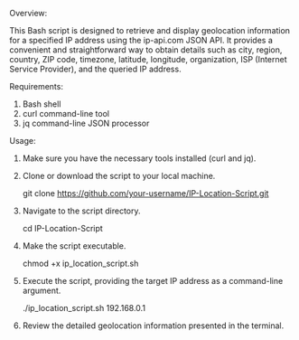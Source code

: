 Overview:

This Bash script is designed to retrieve and display geolocation information for a specified IP address using the ip-api.com JSON API. It provides a convenient and straightforward way to obtain details such as city, region, country, ZIP code, timezone, latitude, longitude, organization, ISP (Internet Service Provider), and the queried IP address.

Requirements:

1. Bash shell
2. curl command-line tool
3. jq command-line JSON processor

Usage:

1. Make sure you have the necessary tools installed (curl and jq).
2. Clone or download the script to your local machine.
   
   git clone https://github.com/your-username/IP-Location-Script.git

3. Navigate to the script directory.

   cd IP-Location-Script

4. Make the script executable.

   chmod +x ip_location_script.sh

5. Execute the script, providing the target IP address as a command-line argument.

   ./ip_location_script.sh 192.168.0.1

6. Review the detailed geolocation information presented in the terminal.


